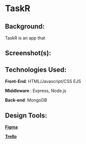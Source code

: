 # TaskR

## Background:

TaskR is an app that 

## Screenshot(s):


## Technologies Used:

<b>Front-End</b>: HTML/Javascript/CSS EJS

<b> Middleware </b>: Express, Node.js

<b> Back-end</b>: MongoDB


## Design Tools:

<b> [Figma](https://www.figma.com/file/e3jbNP04KkDXkenNZk75wR/Untitled?node-id=3%3A17)


<b> [Trello](https://trello.com/b/ZOvVXkhB/todos)
